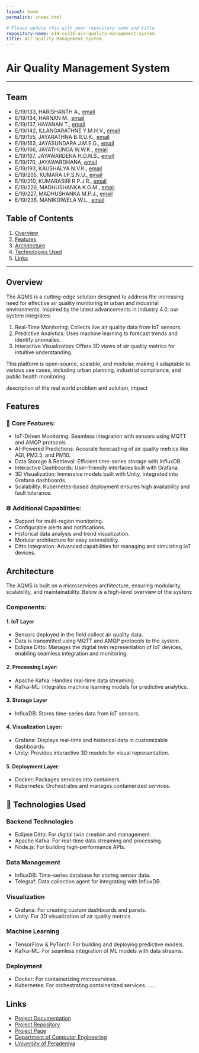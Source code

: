 ```yaml
---
layout: home
permalink: index.html

# Please update this with your repository name and title
repository-name: e19-co326-air-quality-management-system
title: Air Quality Management System
---
```


[comment]: # "This is the standard layout for the project, but you can clean this and use your own template"

# Air Quality Management System

---

<!-- 
This is a sample image, to show how to add images to your page. To learn more options, please refer [this](https://projects.ce.pdn.ac.lk/docs/faq/how-to-add-an-image/)

![Sample Image](./images/sample.png)
 -->

## Team
-  E/19/133, HARISHANTH A., [email](e19133@eng.pdn.ac.lk)
-  E/19/134, HARNAN M., [email](e19134@eng.pdn.ac.lk)
-  E/19/137, HAYANAN T., [email](e19137@eng.pdn.ac.lk)
-  E/19/142, ILLANGARATHNE Y.M.H.V., [email](e19142@eng.pdn.ac.lk)
-  E/19/155, JAYARATHNA B.R.U.K., [email](e19155@eng.pdn.ac.lk)
-  E/19/163, JAYASUNDARA J.M.E.G., [email](e19163@eng.pdn.ac.lk)
-  E/19/166, JAYATHUNGA W.W.K., [email](e19166@eng.pdn.ac.lk)
-  E/19/167, JAYAWARDENA H.D.N.S., [email](e19167@eng.pdn.ac.lk)
-  E/19/170, JAYAWARDHANA, [email](e19170@eng.pdn.ac.lk)
-  E/19/193, KAUSHALYA N.V.K., [email](e19193@eng.pdn.ac.lk)
-  E/19/205, KUMARA I.P.S.N.U., [email](e19205@eng.pdn.ac.lk)
-  E/19/210, KUMARASIRI R.P.J.R., [email](e19210@eng.pdn.ac.lk)
-  E/19/226, MADHUSHANKA K.G.M., [email](e19226@eng.pdn.ac.lk)
-  E/19/227, MADHUSHANKA M.P.J., [email](e19227@eng.pdn.ac.lk)
-  E/19/236, MANIKDIWELA W.L., [email](e19236@eng.pdn.ac.lk)

## Table of Contents
1. [Overview](#overview)
2. [Features](#features)
3. [Architecture](#architecture)
4. [Technologies Used](#technologies-used)
5. [Links](#links)

---

## Overview
The AQMS is a cutting-edge solution designed to address the increasing need for effective air quality monitoring in urban and industrial environments. Inspired by the latest advancements in Industry 4.0, our system integrates:

1. Real-Time Monitoring: Collects live air quality data from IoT sensors.
2. Predictive Analytics: Uses machine learning to forecast trends and identify anomalies.
3. Interactive Visualization: Offers 3D views of air quality metrics for intuitive understanding.

This platform is open-source, scalable, and modular, making it adaptable to various use cases, including urban planning, industrial compliance, and public health monitoring.

 description of the real world problem and solution, impact

## Features
### 🌟 Core Features:
* IoT-Driven Monitoring: Seamless integration with sensors using MQTT and AMQP protocols.
* AI-Powered Predictions: Accurate forecasting of air quality metrics like AQI, PM2.5, and PM10.
* Data Storage & Retrieval: Efficient time-series storage with InfluxDB.
* Interactive Dashboards: User-friendly interfaces built with Grafana.
* 3D Visualization: Immersive models built with Unity, integrated into Grafana dashboards.
* Scalability: Kubernetes-based deployment ensures high availability and fault tolerance.

### 🌐 Additional Capabilities:
* Support for multi-region monitoring.
* Configurable alerts and notifications.
* Historical data analysis and trend visualization.
* Modular architecture for easy extensibility.
* Ditto Integration: Advanced capabilities for managing and simulating IoT devices.

## Architecture
The AQMS is built on a microservices architecture, ensuring modularity, scalability, and maintainability. Below is a high-level overview of the system:

### Components:
#### 1. IoT Layer
* Sensors deployed in the field collect air quality data.
* Data is transmitted using MQTT and AMQP protocols to the system.
* Eclipse Ditto: Manages the digital twin representation of IoT devices, enabling seamless integration and monitoring.

#### 2. Processing Layer:
* Apache Kafka: Handles real-time data streaming.
* Kafka-ML: Integrates machine learning models for predictive analytics.

#### 3. Storage Layer
* InfluxDB: Stores time-series data from IoT sensors.

#### 4. Visualization Layer:
* Grafana: Displays real-time and historical data in customizable dashboards.
* Unity: Provides interactive 3D models for visual representation.

#### 5. Deployment Layer:
* Docker: Packages services into containers.
* Kubernetes: Orchestrates and manages containerized services.

## 🔧 Technologies Used

### Backend Technologies

* Eclipse Ditto: For digital twin creation and management.
* Apache Kafka: For real-time data streaming and processing.
* Node.js: For building high-performance APIs.

### Data Management

* InfluxDB: Time-series database for storing sensor data.
* Telegraf: Data collection agent for integrating with InfluxDB.

### Visualization

* Grafana: For creating custom dashboards and panels.
* Unity: For 3D visualization of air quality metrics.

### Machine Learning

* TensorFlow & PyTorch: For building and deploying predictive models.
* Kafka-ML: For seamless integration of ML models with data streams.

### Deployment

* Docker: For containerizing microservices.
* Kubernetes: For orchestrating containerized services.
.....

## Links

- [Project Documentation](https://docs.google.com/document/d/1XviPpqcS2rh5lh2nsUYSRIaxFg3r1NHvLa8BCDi7I6w/edit?usp=sharing)
- [Project Repository](https://github.com/cepdnaclk/e19-co326-air-quality-management-system)
- [Project Page](https://cepdnaclk.github.io/e19-co326-air-quality-management-system/)
- [Department of Computer Engineering](http://www.ce.pdn.ac.lk/)
- [University of Peradeniya](https://eng.pdn.ac.lk/)


[//]: # (Please refer this to learn more about Markdown syntax)
[//]: # (https://github.com/adam-p/markdown-here/wiki/Markdown-Cheatsheet)
